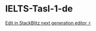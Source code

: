 # IELTS-Tasl-1-de

[Edit in StackBlitz next generation editor ⚡️](https://stackblitz.com/~/github.com/adhamachilov/IELTS-Tasl-1-de)
